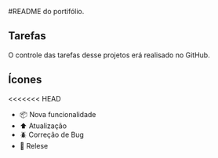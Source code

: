 #README do portifólio.

## Tarefas

O controle das tarefas desse projetos erá realisado no GitHub.

## Ícones

<<<<<<< HEAD
- 📦 Nova funcionalidade
- ⬆️ Atualização
- :beetle: Correção de Bug
- 🏁 Relese


